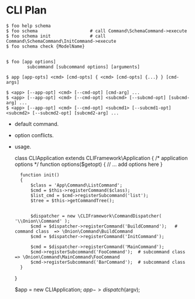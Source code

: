 CLI Plan
========

    $ foo help schema
    $ foo schema                    # call Command\SchemaCommand->execute
    $ foo schema init               # call Command\SchemaCommand\InitCommand->execute
    $ foo schema check {ModelName}


    $ foo [app options] 
            subcommand [subcommand options] [arguments]

    $ app [app-opts] <cmd> [cmd-opts] { <cmd> [cmd-opts] {...} } [cmd-args]

    $ <app> [--app-opt] <cmd> [--cmd-opt] [cmd-arg] ...
    $ <app> [--app-opt] <cmd> [--cmd-opt] <subcmd> [--subcmd-opt] [subcmd-arg] ...
    $ <app> [--app-opt] <cmd> [--cmd-opt] <subcmd1> [--subcmd1-opt] <subcmd2> [--subcmd2-opt] [subcmd2-arg] ...
    

- default command.
- option conflicts.
- usage.


    class CLIApplication extends CLIFramework\Application 
    {
        /* application options */
        function options($getopt)
        {
            // ... add options here
        }

        function init()
        {
            $class = 'App\Command\ListCommand';
            $cmd = $this->registerCommand($class);
            $list_cmd = $cmd->registerSubcommand('list');
            $tree = $this->getCommandTree();


            $dispatcher = new \CLIFramework\CommandDispatcher( '\\Onion\\Command' );
            $cmd = $dispatcher->registerCommand('BuildCommand');   # command class  => \Onion\Command\BuildCommand
            $cmd = $dispatcher->registerCommand('InitCommand');

            $cmd = $dispatcher->registerCommand('MainCommand');
            $cmd->registerSubcommand('FooCommand');  # subcommand class => \Onion\Command\MainCommand\FooCommand
            $cmd->registerSubcommand('BarCommand');  # subcommand class
        }

    }

    $app = new CLIApplication;
    $app->dispatch($argv);


